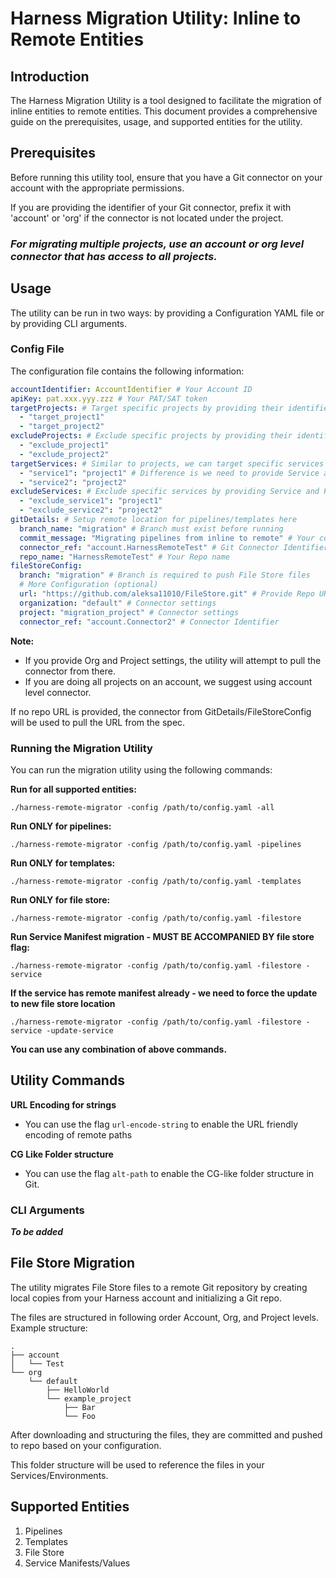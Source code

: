 

# Harness Migration Utility: Inline to Remote Entities

## Introduction
The Harness Migration Utility is a tool designed to facilitate the migration of inline entities to remote entities. This document provides a comprehensive guide on the prerequisites, usage, and supported entities for the utility.

## Prerequisites
Before running this utility tool, ensure that you have a Git connector on your account with the appropriate permissions.

If you are providing the identifier of your Git connector, prefix it with 'account' or 'org' if the connector is not located under the project. 

### ***For migrating multiple projects, use an account or org level connector that has access to all projects.***

## Usage
The utility can be run in two ways: by providing a Configuration YAML file or by providing CLI arguments.

### Config File
The configuration file contains the following information:
```yaml
accountIdentifier: AccountIdentifier # Your Account ID
apiKey: pat.xxx.yyy.zzz # Your PAT/SAT token
targetProjects: # Target specific projects by providing their identifiers here
  - "target_project1" 
  - "target_project2"
excludeProjects: # Exclude specific projects by providing their identifiers here
  - "exclude_project1"
  - "exclude_project2"
targetServices: # Similar to projects, we can target specific services
  - "service1": "project1" # Difference is we need to provide Service and Project ID
  - "service2": "project2"
excludeServices: # Exclude specific services by providing Service and Project IDs
  - "exclude_service1": "project1"
  - "exclude_service2": "project2"
gitDetails: # Setup remote location for pipelines/templates here
  branch_name: "migration" # Branch must exist before running 
  commit_message: "Migrating pipelines from inline to remote" # Your commit message
  connector_ref: "account.HarnessRemoteTest" # Git Connector Identifiers
  repo_name: "HarnessRemoteTest" # Your Repo name
fileStoreConfig:
  branch: "migration" # Branch is required to push File Store files
  # More Configuration (optional)
  url: "https://github.com/aleksa11010/FileStore.git" # Provide Repo URL
  organization: "default" # Connector settings
  project: "migration_project" # Connector settings
  connector_ref: "account.Connector2" # Connector Identifier
```

**Note:**
- If you provide Org and Project settings, the utility will attempt to pull the connector from there.
- If you are doing all projects on an account, we suggest using account level connector.

If no repo URL is provided, the connector from GitDetails/FileStoreConfig will be used to pull the URL from the spec.

### Running the Migration Utility
You can run the migration utility using the following commands:

**Run for all supported entities:**
```
./harness-remote-migrator -config /path/to/config.yaml -all
```
**Run ONLY for pipelines:**
```
./harness-remote-migrator -config /path/to/config.yaml -pipelines
```
**Run ONLY for templates:**
```
./harness-remote-migrator -config /path/to/config.yaml -templates
```
**Run ONLY for file store:**
```
./harness-remote-migrator -config /path/to/config.yaml -filestore
```
**Run Service Manifest migration - MUST BE ACCOMPANIED BY file store flag:**
```
./harness-remote-migrator -config /path/to/config.yaml -filestore -service
```
**If the service has remote manifest already - we need to force the update to new file store location**
```
./harness-remote-migrator -config /path/to/config.yaml -filestore -service -update-service
```
**You can use any combination of above commands.**

## Utility Commands ##

**URL Encoding for strings**
- You can use the flag `url-encode-string` to enable the URL friendly encoding of remote paths

**CG Like Folder structure**
- You can use the flag `alt-path` to enable the CG-like folder structure in Git. 

### CLI Arguments
***To be added***

## File Store Migration
The utility migrates File Store files to a remote Git repository by creating local copies from your Harness account and initializing a Git repo.

The files are structured in following order Account, Org, and Project levels. 
Example structure:
```
.
├── account
│   └── Test
└── org
    └── default
        ├── HelloWorld
        └── example_project
            ├── Bar
            └── Foo
```
After downloading and structuring the files, they are committed and pushed to repo based on your configuration.

This folder structure will be used to reference the files in your Services/Environments.

## Supported Entities
1. Pipelines
2. Templates
3. File Store
4. Service Manifests/Values
